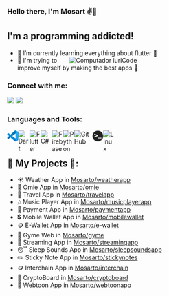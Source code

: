 ### Hello there, I'm Mosart  ✌️👋

## I'm a programming addicted!

- 🎒 I’m currently learning everything about flutter 🤩 <img src="https://raw.githubusercontent.com/MicaelliMedeiros/micaellimedeiros/master/image/computer-illustration.png" min-width="400px" max-width="360px" width="360px" align="right" alt="Computador iuriCode">
- 🌌 I'm trying to improve myself by making the best apps 🌟

### Connect with me:

<a href="https://www.instagram.com/lucas_mosart/" target="_blank"><img src="https://img.shields.io/badge/-Instagram-%23E4405F?style=for-the-badge&logo=instagram&logoColor=white" target="_blank"></a>
<a href="https://www.linkedin.com/in/lucas-oliveira-336566197/" target="_blank"><img src="https://img.shields.io/badge/-LinkedIn-%230077B5?style=for-the-badge&logo=linkedin&logoColor=white" target="_blank"></a> 

### Languages and Tools:

<img align="left" alt="Visual Studio Code" width="26px" src="https://raw.githubusercontent.com/github/explore/80688e429a7d4ef2fca1e82350fe8e3517d3494d/topics/visual-studio-code/visual-studio-code.png"/>
<img align="left" alt="Dart" width="26px" src="https://cdn.jsdelivr.net/gh/devicons/devicon/icons/dart/dart-original.svg"/>
<img align="left" alt="Flutter" width="26px" src="https://cdn.jsdelivr.net/gh/devicons/devicon/icons/flutter/flutter-original.svg"/>
<img align="left" alt="C#" width="26px" src="https://cdn.jsdelivr.net/gh/devicons/devicon/icons/csharp/csharp-original.svg"/>
<img align="left" alt="Firebase" width="26px" src="https://cdn.jsdelivr.net/gh/devicons/devicon/icons/firebase/firebase-plain.svg"/>
<img align="left" alt="Python" width="26px" src="https://cdn.jsdelivr.net/gh/devicons/devicon/icons/python/python-plain.svg"/>
<img align="left" alt="GitHub" width="42px" src="https://www.sferalabs.cc/wp-content/uploads/github-logo-white.png"/>
<img align="left" alt="Terminal" width="26px" src="https://raw.githubusercontent.com/github/explore/80688e429a7d4ef2fca1e82350fe8e3517d3494d/topics/terminal/terminal.png"/>
<img align="left" alt="Linux" width="26px" src="https://cdn.jsdelivr.net/gh/devicons/devicon/icons/linux/linux-original.svg"/>


<br />
<br />

## 🎒 My Projects 🎒:

 - ☀️ Weather App in [Mosarto/weatherapp](https://github.com/Mosarto/weatherapp/)
 - 💼 Omie App in [Mosarto/omie](https://github.com/Mosarto/omie/)
 - 🌴 Travel App in [Mosarto/travelapp](https://github.com/Mosarto/travelapp/)
 - 🎶 Music Player App in [Mosarto/musicplayerapp](https://github.com/Mosarto/musicplayerapp/)
 - 🤑 Payment App in [Mosarto/paymentapp](https://github.com/Mosarto/paymentapp/)
 - 💲 Mobile Wallet App in [Mosarto/mobilewallet](https://github.com/Mosarto/mobilewallet/)
 - 🪙 E-Wallet App in [Mosarto/e-wallet](https://github.com/Mosarto/e-wallet/)
 - 💪 Gyme Web in [Mosarto/gyme](https://github.com/Mosarto/gyme/)
 - 🍿 Streaming App in [Mosarto/streamingapp](https://github.com/Mosarto/streamingapp/)
 - 😴 Sleep Sounds App in [Mosarto/sleepsoundsapp](https://github.com/Mosarto/sleepsoundsapp/)
 - ✏️ Sticky Note App in [Mosarto/stickynotes](https://github.com/Mosarto/stickynotes/)
 - 🪙 Interchain App in [Mosarto/interchain](https://github.com/Mosarto/interchain/)
 - 🏦 CryptoBoard in [Mosarto/cryptoboard](https://github.com/Mosarto/cryptoboard/)
 - 🏮 Webtoon App in [Mosarto/webtoonapp](https://github.com/Mosarto/webtoonapp/)

<br />

[instagram]: https://www.instagram.com/lucas_mosart/
[linkedin]: https://www.linkedin.com/in/lucas-oliveira-336566197/
